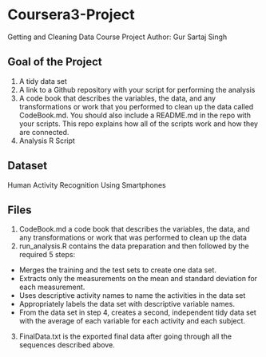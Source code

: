 # Coursera3-Project
Getting and Cleaning Data Course Project
Author: Gur Sartaj Singh

## Goal of the Project
1.	A tidy data set
2.	A link to a Github repository with your script for performing the analysis
3.	A code book that describes the variables, the data, and any transformations or work that you performed to clean up the data called CodeBook.md. You should also include a README.md in the repo with your scripts. This repo explains how all of the scripts work and how they are connected.
4.	Analysis R Script

 ## Dataset
Human Activity Recognition Using Smartphones

## Files
1. CodeBook.md a code book that describes the variables, the data, and any transformations or work that was performed to clean up the data
2. run_analysis.R contains the data preparation and then followed by the required 5 steps:
 - Merges the training and the test sets to create one data set.
 - Extracts only the measurements on the mean and standard deviation for each measurement.
 - Uses descriptive activity names to name the activities in the data set
 - Appropriately labels the data set with descriptive variable names.
 - From the data set in step 4, creates a second, independent tidy data set with the average of each variable for each activity and each subject.
3. FinalData.txt is the exported final data after going through all the sequences described above.


